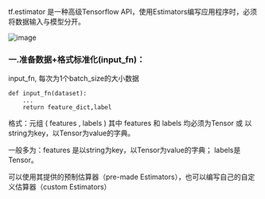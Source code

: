 
tf.estimator 是一种高级Tensorflow API，使用Estimators编写应用程序时，必须将数据输入与模型分开。

![image](https://user-images.githubusercontent.com/29428195/179508220-d99d5b9e-18e5-4c63-a554-687b92b9f925.png)

### 一.准备数据+格式标准化(input_fn)：
input_fn, 每次为1个batch_size的大小数据
```
def input_fn(dataset):
    ...
    return feature_dict,label
```
格式：元组 ( features , labels )
其中 features 和 labels 均必须为Tensor 或 以string为key，以Tensor为value的字典。

一般多为：features 是以string为key，以Tensor为value的字典； labels是Tensor。

可以使用其提供的预制估算器（pre-made Estimators），也可以编写自己的自定义估算器（custom Estimators）
